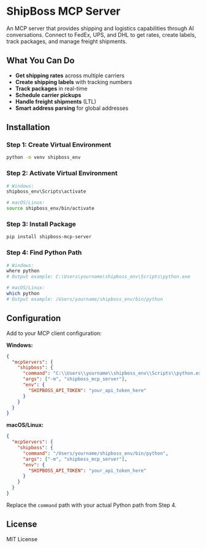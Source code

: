 # ShipBoss MCP Server

An MCP server that provides shipping and logistics capabilities through AI conversations. Connect to FedEx, UPS, and DHL to get rates, create labels, track packages, and manage freight shipments.

## What You Can Do

- **Get shipping rates** across multiple carriers
- **Create shipping labels** with tracking numbers  
- **Track packages** in real-time
- **Schedule carrier pickups**
- **Handle freight shipments** (LTL)
- **Smart address parsing** for global addresses

## Installation

### Step 1: Create Virtual Environment
```bash
python -m venv shipboss_env
```

### Step 2: Activate Virtual Environment
```bash
# Windows:
shipboss_env\Scripts\activate

# macOS/Linux:
source shipboss_env/bin/activate
```

### Step 3: Install Package
```bash
pip install shipboss-mcp-server
```

### Step 4: Find Python Path
```bash
# Windows:
where python
# Output example: C:\Users\yourname\shipboss_env\Scripts\python.exe

# macOS/Linux:
which python
# Output example: /Users/yourname/shipboss_env/bin/python
```

## Configuration

Add to your MCP client configuration:

**Windows:**
```json
{
  "mcpServers": {
    "shipboss": {
      "command": "C:\\Users\\yourname\\shipboss_env\\Scripts\\python.exe",
      "args": ["-m", "shipboss_mcp_server"],
      "env": {
        "SHIPBOSS_API_TOKEN": "your_api_token_here"
      }
    }
  }
}
```

**macOS/Linux:**
```json
{
  "mcpServers": {
    "shipboss": {
      "command": "/Users/yourname/shipboss_env/bin/python",
      "args": ["-m", "shipboss_mcp_server"],
      "env": {
        "SHIPBOSS_API_TOKEN": "your_api_token_here"
      }
    }
  }
}
```

Replace the `command` path with your actual Python path from Step 4.

## License

MIT License 